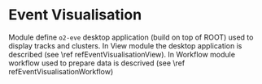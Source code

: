 <!-- doxy
\page refEventVisualisation Module 'EventVisualisation'
/doxy -->

# Event Visualisation

Module define `o2-eve` desktop application (build on top of ROOT) used to display tracks and clusters. In View module the desktop application is described (see \ref refEventVisualisationView). In Workflow module workflow used to prepare data is descrived (see \ref refEventVisualisationWorkflow)



<!-- doxy
This module contains the following submodules:

* \subpage refEventVisualisationBase
* \subpage refEventVisualisationDataConverter
* \subpage refEventVisualisationDetectors
* \subpage refEventVisualisationScripts
* \subpage refEventVisualisationView
* \subpage refEventVisualisationWorkflow
/doxy -->

